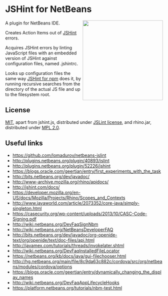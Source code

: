 # JSHint for NetBeans

<img align="right" height="256px" src="https://cdn.rawgit.com/luka-zitnik/jshint-for-netbeans/1.0/icon.svg">

A plugin for NetBeans IDE.

Creates Action Items out of [JSHint](http://jshint.com/) errors.

Acquires JSHint errors by linting JavaScript files with an embedded version of JSHint against configuration files, named .jshintrc.

Looks up configuration files the same way [JSHint for npm](https://www.npmjs.com/package/jshint) does it, by running recursive searches from the directory of the actual JS file and up to the filesystem root.

## License
[MIT](https://raw.githubusercontent.com/luka-zitnik/jshint-for-netbeans/master/LICENSE), apart from jshint.js, distributed under [JSLint license](https://github.com/jshint/jshint/blob/master/src/jshint.js), and rhino.jar, distributed under [MPL 2.0](https://www.mozilla.org/MPL/).

## Useful links
- https://github.com/lomadurov/netbeans-jslint
- http://plugins.netbeans.org/plugin/40893/jslint
- http://plugins.netbeans.org/plugin/52226/jshint
- https://blogs.oracle.com/geertjan/entry/first_experiments_with_the_task
- http://bits.netbeans.org/dev/javadoc/
- http://www-archive.mozilla.org/rhino/apidocs/
- http://jshint.com/docs/
- https://developer.mozilla.org/en-US/docs/Mozilla/Projects/Rhino/Scopes_and_Contexts
- http://www.javaworld.com/article/2073352/core-java/simply-singleton.html
- https://casecurity.org/wp-content/uploads/2013/10/CASC-Code-Signing.pdf
- http://wiki.netbeans.org/DevFaqSignNbm
- http://wiki.netbeans.org/NetBeansDeveloperFAQ
- http://bits.netbeans.org/dev/javadoc/org-openide-text/org/openide/text/doc-files/api.html
- http://javamex.com/tutorials/threads/invokelater.shtml
- http://wiki.netbeans.org/DevFaqInstalledFileLocator
- https://netbeans.org/kb/docs/java/gui-filechooser.html
- http://hg.netbeans.org/main/file/8c9da63c882c/cordova/src/org/netbeans/modules/cordova/options
- https://blogs.oracle.com/geertjan/entry/dynamically_changing_the_display_names
- http://wiki.netbeans.org/DevFaqAppLifecycleHooks
- https://platform.netbeans.org/tutorials/nbm-test.html